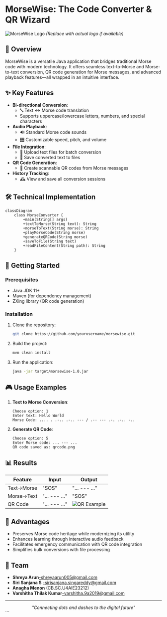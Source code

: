 # MorseWise: The Code Converter & QR Wizard

![MorseWise Logo](https://via.placeholder.com/150) *(Replace with actual logo if available)*

## 📌 Overview
MorseWise is a versatile Java application that bridges traditional Morse code with modern technology. It offers seamless text-to-Morse and Morse-to-text conversion, QR code generation for Morse messages, and advanced playback features—all wrapped in an intuitive interface.

## ✨ Key Features
- **Bi-directional Conversion**: 
  - 🔤 Text ↔ Morse code translation
  - Supports uppercase/lowercase letters, numbers, and special characters
- **Audio Playback**: 
  - 🔊 Standard Morse code sounds
  - 🎛️ Customizable speed, pitch, and volume
- **File Integration**: 
  - 📂 Upload text files for batch conversion
  - 💾 Save converted text to files
- **QR Code Generation**: 
  - 📲 Create scannable QR codes from Morse messages
- **History Tracking**: 
  - 🕰️ View and save all conversion sessions

## 🛠️ Technical Implementation
```mermaid
classDiagram
    class MorseConverter {
        +main(String[] args)
        +textToMorse(String text): String
        +morseToText(String morse): String
        +playMorseCode(String morse)
        +generateQRCode(String morse)
        +saveToFile(String text)
        +readFileContent(String path): String
    }
```

## 🚀 Getting Started
### Prerequisites
- Java JDK 11+
- Maven (for dependency management)
- ZXing library (QR code generation)

### Installation
1. Clone the repository:
   ```bash
   git clone https://github.com/yourusername/morsewise.git
   ```
2. Build the project:
   ```bash
   mvn clean install
   ```
3. Run the application:
   ```bash
   java -jar target/morsewise-1.0.jar
   ```

## 🎮 Usage Examples
1. **Text to Morse Conversion**:
   ```
   Choose option: 1
   Enter text: Hello World
   Morse Code: .... . .-.. .-.. --- / .-- --- .-. .-.. -..
   ```

2. **Generate QR Code**:
   ```
   Choose option: 5
   Enter Morse code: ... --- ...
   QR code saved as: qrcode.png
   ```

## 📊 Results
| Feature | Input | Output |
|---------|-------|--------|
| Text→Morse | "SOS" | "... --- ..." |
| Morse→Text | "... --- ..." | "SOS" |
| QR Code | "... --- ..." | ![QR Example](https://via.placeholder.com/100) |

## 🌟 Advantages
- Preserves Morse code heritage while modernizing its utility
- Enhances learning through interactive audio feedback
- Facilitates emergency communication with QR code integration
- Simplifies bulk conversions with file processing

## 👥 Team
- **Shreya Arun**-shreyaarun005@gmail.com
- **Siri Sanjana S** -sirisanjana.singareddy@gmail.com
- **Anagha Menon** (CB.SC.U4AIE23212)
- **Varshitha Thilak Kumar**-varshitha.9a2019@gmail.com



---

<div align="center">
  <i>"Connecting dots and dashes to the digital future"</i>
</div>
```
